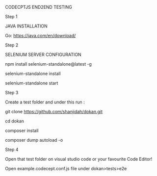 CODECPTJS END2END TESTING

Step 1

JAVA INSTALLATION

Go: https://java.com/en/download/

Step 2

SELENIUM SERVER CONFIGURATION

npm install selenium-standalone@latest -g

selenium-standalone install

selenium-standalone start

Step 3

Create a test folder and under this run :

git clone https://github.com/shanjidah/dokan.git

cd dokan

composer install

composer dump autoload -o

Step 4

Open that test folder on visual studio code or your favourite Code Editor!

Open example.codecept.conf.js file under dokan>tests>e2e
